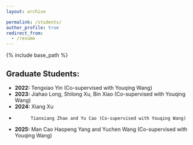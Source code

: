 ```yaml
---
layout: archive

permalink: /students/
author_profile: true
redirect_from:
  - /resume
---
```


{% include base_path %}

## Graduate Students:
- **2022:** Tengxiao Yin (Co-supervised with Youqing Wang)
- **2023:** Jiahao Long, Shilong Xu, Bin Xiao (Co-supervised with Youqing Wang)
- **2024:** Xiang Xu
-           Tianxiang Zhao and Yu Cao (Co-supervised with Youqing Wang)
- **2025:** Man Cao
            Haopeng Yang and Yuchen Wang (Co-supervised with Youqing Wang)    
